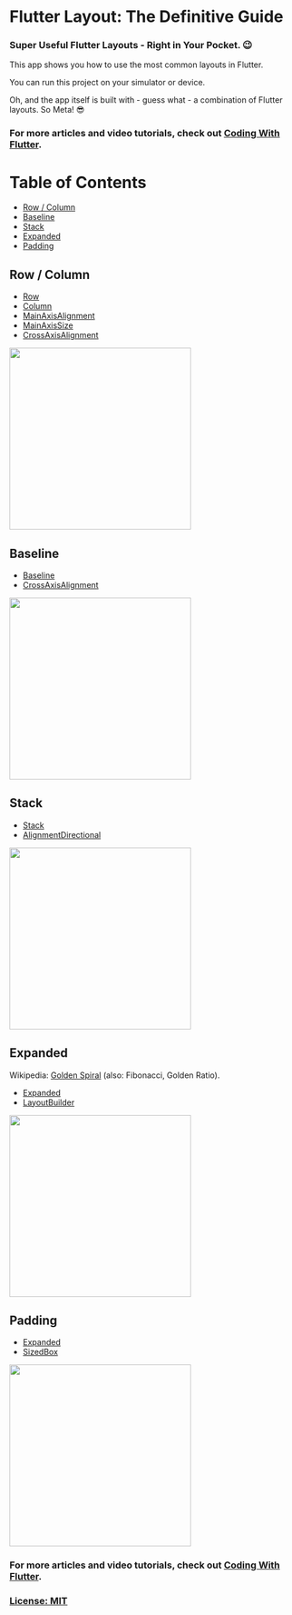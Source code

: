 # Flutter Layout: The Definitive Guide

### Super Useful Flutter Layouts - Right in Your Pocket. 😉

This app shows you how to use the most common layouts in Flutter.

You can run this project on your simulator or device.

Oh, and the app itself is built with - guess what - a combination of Flutter layouts. So Meta! 😎

### For more articles and video tutorials, check out [Coding With Flutter](https://codingwithflutter.com/).

# Table of Contents

- [Row / Column](#row--column)
- [Baseline](#baseline)
- [Stack](#stack)
- [Expanded](#expanded)
- [Padding](#padding)

## Row / Column

- [Row](https://docs.flutter.io/flutter/widgets/Row-class.html)
- [Column](https://docs.flutter.io/flutter/widgets/Column-class.html)
- [MainAxisAlignment](https://docs.flutter.io/flutter/rendering/MainAxisAlignment-class.html)
- [MainAxisSize](https://docs.flutter.io/flutter/rendering/MainAxisSize-class.html)
- [CrossAxisAlignment](https://docs.flutter.io/flutter/rendering/CrossAxisAlignment-class.html)

<img src="https://github.com/bizz84/layout-demo-flutter/raw/master/screenshots/row-column.png" width="320">

## Baseline

- [Baseline](https://docs.flutter.io/flutter/widgets/Baseline-class.html)
- [CrossAxisAlignment](https://docs.flutter.io/flutter/rendering/CrossAxisAlignment-class.html)

<img src="https://github.com/bizz84/layout-demo-flutter/raw/master/screenshots/baseline.png" width="320">

## Stack

- [Stack](https://docs.flutter.io/flutter/widgets/Stack-class.html)
- [AlignmentDirectional](https://docs.flutter.io/flutter/painting/AlignmentDirectional-class.html)

<img src="https://github.com/bizz84/layout-demo-flutter/raw/master/screenshots/stack.png" width="320">

## Expanded

Wikipedia: [Golden Spiral](https://en.wikipedia.org/wiki/Golden_spiral) (also: Fibonacci, Golden Ratio). 

- [Expanded](https://docs.flutter.io/flutter/widgets/Expanded-class.html)
- [LayoutBuilder](https://docs.flutter.io/flutter/widgets/LayoutBuilder-class.html)

<img src="https://github.com/bizz84/layout-demo-flutter/raw/master/screenshots/expanded.png" width="320">

## Padding

- [Expanded](https://docs.flutter.io/flutter/widgets/Expanded-class.html)
- [SizedBox](https://docs.flutter.io/flutter/widgets/SizedBox-class.html)

<img src="https://github.com/bizz84/layout-demo-flutter/raw/master/screenshots/padding.png" width="320">

### For more articles and video tutorials, check out [Coding With Flutter](https://codingwithflutter.com/).

### [License: MIT](LICENSE.md)

